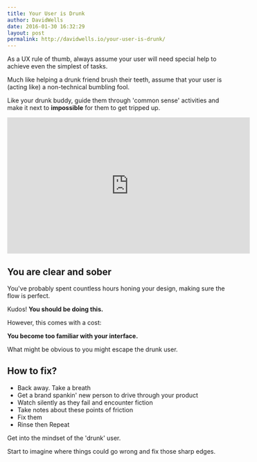 ```yaml
---
title: Your User is Drunk
author: DavidWells
date: 2016-01-30 16:32:29
layout: post
permalink: http://davidwells.io/your-user-is-drunk/
---
```


As a UX rule of thumb, always assume your user will need special help to achieve even the simplest of tasks.

Much like helping a drunk friend brush their teeth, assume that your user is (acting like) a non-technical bumbling fool.

Like your drunk buddy, guide them through 'common sense' activities and make it next to **impossible** for them to get tripped up.

<iframe width="560" height="315" src="https://www.youtube.com/embed/r2CbbBLVaPk" frameborder="0" allow="autoplay; encrypted-media" allowfullscreen></iframe>

<br/>

## You are clear and sober

You've probably spent countless hours honing your design, making sure the flow is perfect.

Kudos! **You should be doing this.**

However, this comes with a cost:

**You become too familiar with your interface.**

What might be obvious to you might escape the drunk user.

## How to fix?

- Back away. Take a breath
- Get a brand spankin' new person to drive through your product
- Watch silently as they fail and encounter fiction
- Take notes about these points of friction
- Fix them
- Rinse then Repeat

Get into the mindset of the 'drunk' user.

Start to imagine where things could go wrong and fix those sharp edges.
